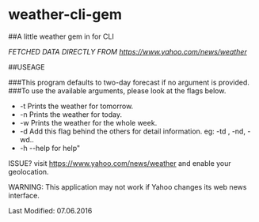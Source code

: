 # weather-cli-gem

##A little weather gem in for CLI

*FETCHED DATA DIRECTLY FROM https://www.yahoo.com/news/weather*


##USEAGE

###This program defaults to two-day forecast if no argument is provided.
###To use the available arguments, please look at the flags below.
* -t		Prints the weather for tomorrow.
* -n		Prints the weather for today.
* -w		Prints the weather for the whole week.
* -d		Add this flag behind the others for detail information. eg: -td , -nd, -wd..
* -h		--help for help"

ISSUE?
visit https://www.yahoo.com/news/weather and enable your geolocation.

WARNING: This application may not work if Yahoo changes its web news interface.

Last Modified: 07.06.2016
